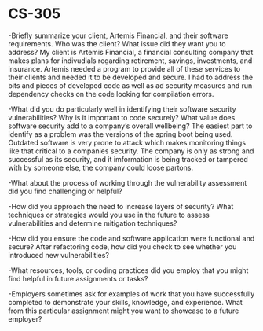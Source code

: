 # CS-305
-Briefly summarize your client, Artemis Financial, and their software requirements. Who was the client? What issue did they want you to address?
My client is Artemis Financial, a financial consulting company that makes plans for indivudials regarding retirement, savings, investments, and insurance. Artemis needed a program to provide all of these services to their clients and needed it to be developed and secure. I had to address the bits and pieces of developed code as well as ad security measures and run dependency checks on the code looking for compilation errors.

-What did you do particularly well in identifying their software security vulnerabilities? Why is it important to code securely? What value does software security add to a company’s overall wellbeing?
The easiest part to identify as a problem was the versions of the spring boot being used. Outdated software is very prone to attack which makes monitoring things like that critical to a companies security. The company is only as strong and successful as its security, and it imformation is being tracked or tampered with by someone else, the company could loose partons.

-What about the process of working through the vulnerability assessment did you find challenging or helpful?

-How did you approach the need to increase layers of security? What techniques or strategies would you use in the future to assess vulnerabilities and determine mitigation techniques?

-How did you ensure the code and software application were functional and secure? After refactoring code, how did you check to see whether you introduced new vulnerabilities?

-What resources, tools, or coding practices did you employ that you might find helpful in future assignments or tasks?

-Employers sometimes ask for examples of work that you have successfully completed to demonstrate your skills, knowledge, and experience. What from this particular assignment might you want to showcase to a future employer?

